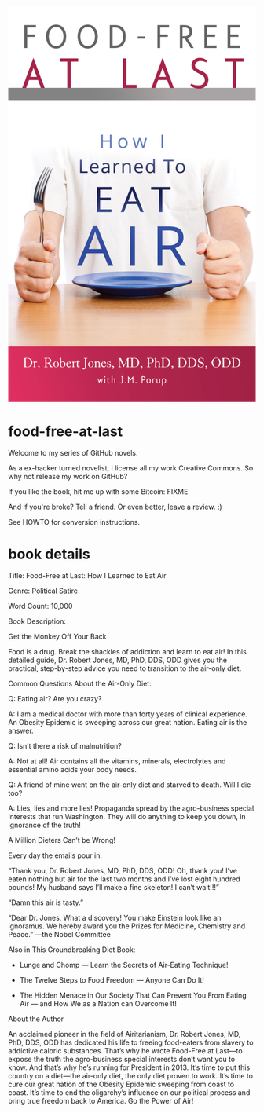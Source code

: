 ![Food-Free at Last: How I Learned to Eat Air cover](food-free-at-last-cover.jpg)

food-free-at-last
=================

Welcome to my series of GitHub novels.

As a ex-hacker turned novelist, I license all my work Creative Commons. So why not release my work on GitHub?

If you like the book, hit me up with some Bitcoin: FIXME

And if you're broke? Tell a friend. Or even better, leave a review. :)

See HOWTO for conversion instructions.


book details
============

Title: Food-Free at Last: How I Learned to Eat Air

Genre: Political Satire

Word Count: 10,000

Book Description:


Get the Monkey Off Your Back

Food is a drug. Break the shackles of addiction and learn to eat air! In this detailed guide, Dr. Robert Jones, MD, PhD, DDS, ODD gives you the practical, step-by-step advice you need to transition to the air-only diet.


Common Questions About the Air-Only Diet:

Q: Eating air? Are you crazy?

A: I am a medical doctor with more than forty years of clinical experience. An Obesity Epidemic is sweeping across our great nation. Eating air is the answer.

Q: Isn’t there a risk of malnutrition?

A: Not at all! Air contains all the vitamins, minerals, electrolytes and essential amino acids your body needs.

Q: A friend of mine went on the air-only diet and starved to death. Will I die too?

A: Lies, lies and more lies! Propaganda spread by the agro-business special interests that run Washington. They will do anything to keep you down, in ignorance of the truth!


A Million Dieters Can’t be Wrong!

Every day the emails pour in:

“Thank you, Dr. Robert Jones, MD, PhD, DDS, ODD! Oh, thank you! I’ve eaten nothing but air for the last two months and I’ve lost eight hundred pounds! My husband says I’ll make a fine skeleton! I can’t wait!!!”

“Damn this air is tasty.”

“Dear Dr. Jones, What a discovery! You make Einstein look like an ignoramus. We hereby award you the Prizes for Medicine, Chemistry and Peace.” —the Nobel Committee


Also in This Groundbreaking Diet Book:

* Lunge and Chomp — Learn the Secrets of Air-Eating Technique!

* The Twelve Steps to Food Freedom — Anyone Can Do It!

* The Hidden Menace in Our Society That Can Prevent You From Eating Air — and How We as a Nation can Overcome It!


About the Author

An acclaimed pioneer in the field of Airitarianism, Dr. Robert Jones, MD, PhD, DDS, ODD has dedicated his life to freeing food-eaters from slavery to addictive caloric substances. That’s why he wrote Food-Free at Last—to expose the truth the agro-business special interests don’t want you to know. And that’s why he’s running for President in 2013. It’s time to put this country on a diet—the air-only diet, the only diet proven to work. It’s time to cure our great nation of the Obesity Epidemic sweeping from coast to coast. It’s time to end the oligarchy’s influence on our political process and bring true freedom back to America. Go the Power of Air!
